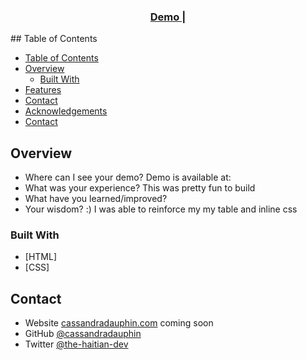 <div align="center">
  <h3>
    <a href="https://github.com/cassandradauphin">
    <a href="#">
      Demo
    </a>
    <span> | </span>

</div>
## Table of Contents

- [Table of Contents](#table-of-contents)
- [Overview](#overview)
  - [Built With](#built-with)
- [Features](#features)
- [Contact](#contact)
- [Acknowledgements](#acknowledgements)
- [Contact](#contact)

<!-- OVERVIEW -->

## Overview

- Where can I see your demo?
  Demo is available at: 
- What was your experience?
  This was pretty fun to build 
- What have you learned/improved?
- Your wisdom? :)
  I was able to reinforce my my table and inline css
  
### Built With

- [HTML]
- [CSS]


## Contact
- Website [cassandradauphin.com](https://cassandradauphin.com) coming soon
- GitHub [@cassandradauphin](https://github.com/cassandradauphin)
- Twitter [@the-haitian-dev](https://twitter.com/the-haitian-dev)
